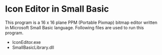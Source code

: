 Icon Editor in Small Basic
==========================

This program is a 16 x 16 plane PPM (Portable Pixmap) bitmap editor written in Microsoft Small Basic language. Following files are used to run this program.

* IconEditor.exe
* SmallBasicLibrary.dll
